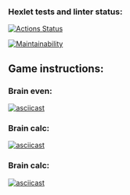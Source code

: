 ### Hexlet tests and linter status:
[![Actions Status](https://github.com/Raphael703/python-project-49/workflows/hexlet-check/badge.svg)](https://github.com/Raphael703/python-project-49/actions)

[![Maintainability](https://api.codeclimate.com/v1/badges/b253bed1ca3d77b38f29/maintainability.svg)](https://codeclimate.com/github/Raphael703/python-project-49/maintainability)

## Game instructions:
### Brain even:
[![asciicast](https://asciinema.org/a/zodpnHh7VsKh4fJqNoArEwo8d.svg)](https://asciinema.org/a/zodpnHh7VsKh4fJqNoArEwo8d)

### Brain calc:
[![asciicast](https://asciinema.org/a/P4J2O1fE6dBGuuPWAe8fZCNGs.svg)](https://asciinema.org/a/P4J2O1fE6dBGuuPWAe8fZCNGs)

### Brain calc:
[![asciicast](https://asciinema.org/a/ZKvkf3dNLiUEsyFCKDXUVU1pa.svg)](https://asciinema.org/a/ZKvkf3dNLiUEsyFCKDXUVU1pa)